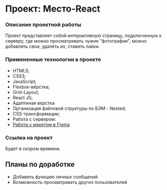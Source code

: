 # Проект: Место-React

### Описание проектной работы

Проект представляет собой интерактивную страницу, подключенную к серверу, где можно просматривать чужие "фотографии", можно добавлять свои, удалять их, ставить лайки.

### Примененные технологии в проекте

* HTML5;
* CSS3;
* JavaScript;
* Flexbox-вёрстка;
* Grid-Layout;
* React JS;
* Адаптиная верстка
* Организация файловой структуры по БЭМ - Nested;
* CSS-трансформации;
* Работа с сервером:
* [Работа с макетом в Figma](https://www.figma.com/file/2cn9N9jSkmxD84oJik7xL7/JavaScript.-Sprint-4?node-id=0%3A1)

### Ссылка на проект

Будет в скором времени.

## Планы по доработке
* Добавить функцию личных сообщений
* Возможность просматривать других пользователей
